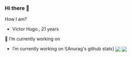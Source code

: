 ### Hi there 👋

How I am?

*  Victor Hugo., 21 years

🔭 I’m currently working on 

  * I’m currently working on
  ![Anurag's github stats]
  <img align="center" src="https://github-readme-stats.vercel.app/api?username=victorhuguw&show_icons=true&theme=radical" /> <img align="center" src="https://github-readme-stats.vercel.app/api/top-langs/?username=victorhuguw&layout=compact" /> 

